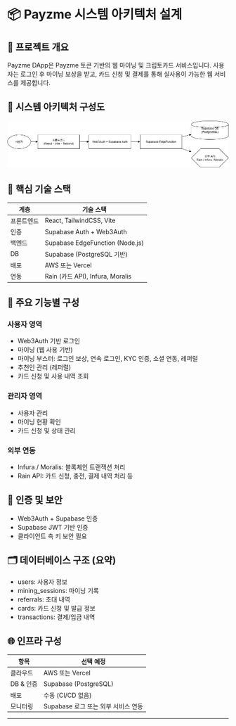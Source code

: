 
# 📦 Payzme 시스템 아키텍처 설계

## 🎯 프로젝트 개요
Payzme DApp은 Payzme 토큰 기반의 웹 마이닝 및 크립토카드 서비스입니다. 사용자는 로그인 후 마이닝 보상을 받고, 카드 신청 및 결제를 통해 실사용이 가능한 웹 서비스를 제공합니다.

## 🧩 시스템 아키텍처 구성도

![Payzme Architecture](payzme_architecture.png)

## 🧪 핵심 기술 스택

| 계층       | 기술 스택                          |
|------------|-----------------------------------|
| 프론트엔드 | React, TailwindCSS, Vite          |
| 인증       | Supabase Auth + Web3Auth          |
| 백엔드     | Supabase EdgeFunction (Node.js)   |
| DB         | Supabase (PostgreSQL 기반)        |
| 배포       | AWS 또는 Vercel                   |
| 연동       | Rain (카드 API), Infura, Moralis  |

## 🧩 주요 기능별 구성

### 사용자 영역
- Web3Auth 기반 로그인
- 마이닝 (웹 사용 기반)
- 마이닝 부스터: 로그인 보상, 연속 로그인, KYC 인증, 소셜 연동, 레퍼럴
- 추천인 관리 (레퍼럴)
- 카드 신청 및 사용 내역 조회

### 관리자 영역
- 사용자 관리
- 마이닝 현황 확인
- 카드 신청 및 상태 관리

### 외부 연동
- Infura / Moralis: 블록체인 트랜잭션 처리
- Rain API: 카드 신청, 충전, 결제 내역 처리 등

## 🔐 인증 및 보안
- Web3Auth + Supabase 인증
- Supabase JWT 기반 인증
- 클라이언트 측 키 보안 필요

## 🗂 데이터베이스 구조 (요약)

- users: 사용자 정보
- mining_sessions: 마이닝 기록
- referrals: 초대 내역
- cards: 카드 신청 및 발급 정보
- transactions: 결제/입금 내역

## 🌐 인프라 구성

| 항목         | 선택 예정                             |
|--------------|--------------------------------------|
| 클라우드     | AWS 또는 Vercel                      |
| DB & 인증    | Supabase (PostgreSQL)                |
| 배포         | 수동 (CI/CD 없음)                    |
| 모니터링     | Supabase 로그 또는 외부 서비스 연동 |

---

